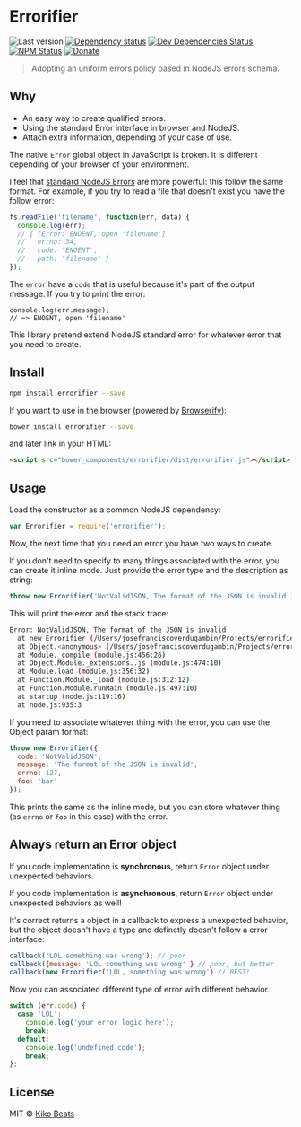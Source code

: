 # Errorifier

![Last version](https://img.shields.io/github/tag/Kikobeats/errorifier.svg?style=flat-square)
[![Dependency status](http://img.shields.io/david/Kikobeats/errorifier.svg?style=flat-square)](https://david-dm.org/Kikobeats/errorifier)
[![Dev Dependencies Status](http://img.shields.io/david/dev/Kikobeats/errorifier.svg?style=flat-square)](https://david-dm.org/Kikobeats/errorifier#info=devDependencies)
[![NPM Status](http://img.shields.io/npm/dm/errorifier.svg?style=flat-square)](https://www.npmjs.org/package/errorifier)
[![Donate](https://img.shields.io/badge/donate-paypal-blue.svg?style=flat-square)](https://paypal.me/kikobeats)

> Adopting an uniform errors policy based in NodeJS errors schema.

## Why

- An easy way to create qualified errors.
- Using the standard Error interface in browser and NodeJS.
- Attach extra information, depending of your case of use.

The native `Error` global object in JavaScript is broken. It is different depending of your browser of your environment.

I feel that [standard NodeJS Errors](https://github.com/rvagg/node-errno) are more powerful: this follow the same format. For example, if you try to read a file that doesn't exist you have the follow error:

```js
fs.readFile('filename', function(err, data) {
  console.log(err);
  // { [Error: ENOENT, open 'filename']
  //   errno: 34,
  //   code: 'ENOENT',
  //   path: 'filename' }
});

```

The `error` have a `code` that is useful because it's part of the output message. If you try to print the error:

```
console.log(err.message);
// => ENOENT, open 'filename'
```

This library pretend extend NodeJS standard error for whatever error that you need to create.

## Install

```bash
npm install errorifier --save
```

If you want to use in the browser (powered by [Browserify](http://browserify.org/)):

```bash
bower install errorifier --save
```

and later link in your HTML:

```html
<script src="bower_components/errorifier/dist/errorifier.js"></script>
```

## Usage

Load the constructor as a common NodeJS dependency:

```js
var Errorifier = require('errorifier');
```

Now, the next time that you need an error you have two ways to create.

If you don't need to specify to many things associated with the error, you can create it inline mode. Just provide the error type and the description as string:

```js
throw new Errorifier('NotValidJSON, The format of the JSON is invalid');
```

This will print the error and the stack trace:

```bash
Error: NotValidJSON, The format of the JSON is invalid
  at new Errorifier (/Users/josefranciscoverdugambin/Projects/errorifier/lib/Errorifier.coffee:6:17)
  at Object.<anonymous> (/Users/josefranciscoverdugambin/Projects/errorifier/example.js:3:7)
  at Module._compile (module.js:456:26)
  at Object.Module._extensions..js (module.js:474:10)
  at Module.load (module.js:356:32)
  at Function.Module._load (module.js:312:12)
  at Function.Module.runMain (module.js:497:10)
  at startup (node.js:119:16)
  at node.js:935:3
```

If you need to associate whatever thing with the error, you can use the Object param format:

```js
throw new Errorifier({
  code: 'NotValidJSON',
  message: 'The format of the JSON is invalid',
  errno: 127,
  foo: 'bar'
});
```

This prints the same as the inline mode, but you can store whatever thing (as `errno` or `foo` in this case) with the error.

## Always return an Error object

If you code implementation is **synchronous**, return `Error` object under unexpected behaviors.

If you code implementation is **asynchronous**, return `Error` object under unexpected behaviors as well!

It's correct returns a object in a callback to express a unexpected behavior, but the object doesn't have a type and definetly doesn't follow a error interface:

```js
callback('LOL something was wrong'); // poor
callback({message: 'LOL something was wrong' } // poor, but better
callback(new Errorifier('LOL, something was wrong') // BEST!
```

Now you can associated different type of error with different behavior.

```js
switch (err.code) {
  case 'LOL':
    console.log('your error logic here');
    break;
  default:
    console.log('undefined code');
    break;
};
```

## License

MIT © [Kiko Beats](http://www.kikobeats.com)
